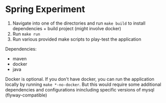 # Spring Experiment

1. Navigate into one of the directories and run `make build` to install dependencies + build project (might involve docker)
2. Run `make run`
3. Run various provided make scripts to play-test the application

Dependencies:
- maven
- docker
- java

Docker is optional. If you don't have docker, you can run the application locally by running `make *-no-docker`. But this would require some additional dependencies and configurations inincluding specific versions of mysql (flyway-compatible)
